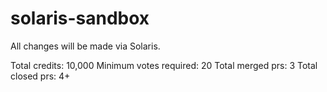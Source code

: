 # solaris-sandbox
All changes will be made via Solaris.

Total credits: 10,000
Minimum votes required: 20
Total merged prs: 3
Total closed prs: 4+
